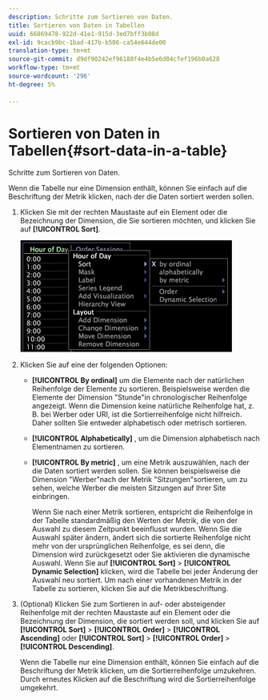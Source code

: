 ```yaml
---
description: Schritte zum Sortieren von Daten.
title: Sortieren von Daten in Tabellen
uuid: 66869478-922d-41e1-915d-3ed7bff3b08d
exl-id: 9cacb9bc-1bad-417b-b506-ca54e644de00
translation-type: tm+mt
source-git-commit: d9df90242ef96188f4e4b5e6d04cfef196b0a628
workflow-type: tm+mt
source-wordcount: '296'
ht-degree: 5%

---
```


# Sortieren von Daten in Tabellen{#sort-data-in-a-table}

Schritte zum Sortieren von Daten.

Wenn die Tabelle nur eine Dimension enthält, können Sie einfach auf die Beschriftung der Metrik klicken, nach der die Daten sortiert werden sollen.

1. Klicken Sie mit der rechten Maustaste auf ein Element oder die Bezeichnung der Dimension, die Sie sortieren möchten, und klicken Sie auf **[!UICONTROL Sort]**.

   ![](assets/mnu_Table_Sort.png)

1. Klicken Sie auf eine der folgenden Optionen:

   * **[!UICONTROL By ordinal]** um die Elemente nach der natürlichen Reihenfolge der Elemente zu sortieren. Beispielsweise werden die Elemente der Dimension &quot;Stunde&quot;in chronologischer Reihenfolge angezeigt. Wenn die Dimension keine natürliche Reihenfolge hat, z. B. bei Werber oder URI, ist die Sortierreihenfolge nicht hilfreich. Daher sollten Sie entweder alphabetisch oder metrisch sortieren.
   * **[!UICONTROL Alphabetically]** , um die Dimension alphabetisch nach Elementnamen zu sortieren.
   * **[!UICONTROL By metric]** , um eine Metrik auszuwählen, nach der die Daten sortiert werden sollen. Sie können beispielsweise die Dimension &quot;Werber&quot;nach der Metrik &quot;Sitzungen&quot;sortieren, um zu sehen, welche Werber die meisten Sitzungen auf Ihrer Site einbringen.

      Wenn Sie nach einer Metrik sortieren, entspricht die Reihenfolge in der Tabelle standardmäßig den Werten der Metrik, die von der Auswahl zu diesem Zeitpunkt beeinflusst wurden. Wenn Sie die Auswahl später ändern, ändert sich die sortierte Reihenfolge nicht mehr von der ursprünglichen Reihenfolge, es sei denn, die Dimension wird zurückgesetzt oder Sie aktivieren die dynamische Auswahl. Wenn Sie auf **[!UICONTROL Sort]** > **[!UICONTROL Dynamic Selection]** klicken, wird die Tabelle bei jeder Änderung der Auswahl neu sortiert.
   Um nach einer vorhandenen Metrik in der Tabelle zu sortieren, klicken Sie auf die Metrikbeschriftung.

1. (Optional) Klicken Sie zum Sortieren in auf- oder absteigender Reihenfolge mit der rechten Maustaste auf ein Element oder die Bezeichnung der Dimension, die sortiert werden soll, und klicken Sie auf **[!UICONTROL Sort]** > **[!UICONTROL Order]** > **[!UICONTROL Ascending]** oder **[!UICONTROL Sort]** > **[!UICONTROL Order]** > **[!UICONTROL Descending]**.

   Wenn die Tabelle nur eine Dimension enthält, können Sie einfach auf die Beschriftung der Metrik klicken, um die Sortierreihenfolge umzukehren. Durch erneutes Klicken auf die Beschriftung wird die Sortierreihenfolge umgekehrt.
